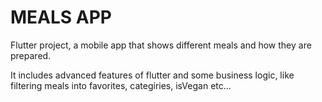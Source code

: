 # MEALS APP

Flutter project, a mobile app that shows different meals and how they are prepared.

It includes advanced features of flutter and some business logic, like filtering meals into favorites, categiries, isVegan etc...
